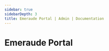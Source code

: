 ```yaml
---
sidebar: true
sidebarDepth: 3
title: Emeraude Portal | Admin | Documentation
---
```

# Emeraude Portal
